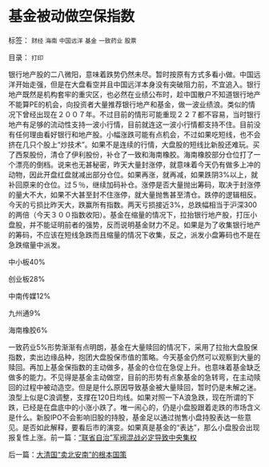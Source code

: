 # 基金被动做空保指数

标签： `财经` `海南` `中国远洋` `基金` `一致药业` `股票` 

目录： `打印`

银行地产股的二八微阳，意味着跌势仍然未尽。暂时按原有方式多看小做。中国远洋开始走强，但是在大盘看空并且中国远洋本身没有突破阻力前，不宜追入。银行地产既然是机构套牢的重灾区，也必然在业绩公布时，趁中国散户不知道银行地产不能算PE的机会，向投资者大量推荐银行地产和基金，做一波业绩浪。类似的情况下曾经出现在２００７年。不过目前的情形可能重现２２７都不容易，当时银行地产有足够的流动性支持一波小行情，目前就连这一波小行情都支持不住。目前没有任何理由看好银行和地产股。小幅涨跌可能有点机会，不过如果吃短线，也不会挤在几只个股上“炒技术”。如果不是连续的行情，大盘股的短线比新股还难玩。买了西泵股份，清仓了伊利股份，补仓了一致和海南橡胶。海南橡胶部分仓位打了一个漂亮的倒档。说来也无甚秘密，昨天大量封涨停，就意味着今天仍有做多上冲的动物，因此开盘红盘就减出部分仓位。如果再涨，就再减，如果跌阴3%以上，就补回原来的仓位。过５％，继续加码补仓。涨停是否大量抛出筹码，取决于封涨停的量大不大，如果不大甚至封不住涨停，就大量抛售甚至清仓。跌停的逻辑相反。今天的亏损比昨天大，跌赢所有指数。两天亏损接近3%，总跌幅相当于沪深300的两倍（今天３００指数收阳）。基金在缩量的情况下，拉抬银行地产股，打压小盘股，并不能证明前者的强势，反而说明基金财力不足。如果是为了收集银行地产的筹码，不应该在短线急跌而且缩量的情况下收集，反之，派发小盘筹码也不是在急跌缩量中派发。

中小板40%

创业板28%

中南传媒12%

九州通9%

海南橡胶6%

一致药业5%形势渐渐有点明朗，基金在大量赎回的情况下，采用了拉抬大盘股保指数，卖出边缘品种，抱团大盘股保市值的策略。今天基金仍然可以观察到大量的赎回。再加上基金保指数的主动做多，基金的仓位在急促上升。也意味着基金缺乏做多的能力。不见得是基金主动做空，目前的形势有点象基金的急转弯，在主动赎回的过程中被动造空。但是是什么原因导致基金被大量赎回，暂时仍是未解之迷。浪型上似是C浪调整，支撑在120日均线。如果对照一下A浪急跌，现在所谓的下跌，已经是在盘底中的小涨小跌了。唯一闹心的，仍是小盘股跟着走跌的市场含义是什么。新股IPO不会影响旧股的持股，基金足以通过抛售小盘持股表达一些意见。是否如此解释，要看后市的演变。如果真是基金的“表达”，那么小盘股会出现报复性上涨。前一篇：[“联省自治”军阀混战必定导致中央集权](../../../2011/1/10/“联省自治”军阀混战必定导致中央集权.md)

后一篇：[大清国“卖北安南”的根本国策](../../../2011/1/11/大清国“卖北安南”的根本国策.md)